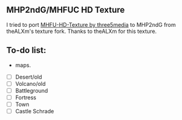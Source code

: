 ## MHP2ndG/MHFUC HD Texture
I tried to port <a href=https://github.com/three5media/mfhu-hd-retexture>MHFU-HD-Texture by three5media</a> to MHP2ndG from theALXm's texture fork. Thanks to theALXm for this texture.


## To-do list:
- maps.
- [ ] Desert/old
- [ ] Volcano/old
- [ ] Battleground
- [ ] Fortress
- [ ] Town
- [ ] Castle Schrade
